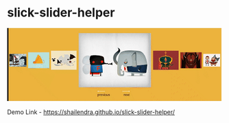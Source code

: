 # slick-slider-helper
![alt](assets/images/demo.gif)

Demo Link - https://shailendra.github.io/slick-slider-helper/
